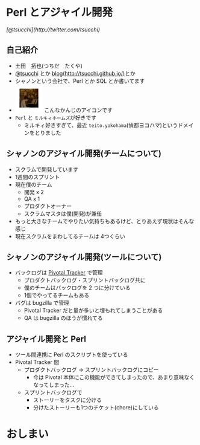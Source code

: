 Perl とアジャイル開発
==========

<address>[@tsucchi](http://twitter.com/tsucchi)</address>


自己紹介
---
+ 土田　拓也(つちだ　たくや)
+ [@tsucchi](http://twitter.com/tsucchi) とか [blog(http://tsucchi.github.io/)](http://tsucchi.github.io/)とか
+ シャノンという会社で、Perl とか SQL とか書いてます
+ <img src="./icon.jpeg"> こんなかんじのアイコンです
+ `Perl` と `ミルキィホームズ`が好きです
    + ミルキィ好きすぎて、最近 `teito.yokohama`(偵都ヨコハマ)というドメインをとりました

シャノンのアジャイル開発(チームについて)
---
+ スクラムで開発しています
+ 1週間のスプリント
+ 現在僕のチーム
    + 開発 x 2
	+ QA x 1
	+ プロダクトオーナー
	+ スクラムマスタは僕(開発)が兼任
+ もっと大きなチームでやりたい気持ちもあるけど、とりあえず現状はそんな感じ
+ 現在スクラムをまわしてるチームは 4つくらい

シャノンのアジャイル開発(ツールについて)
---
+ バックログは [Pivotal Tracker](https://www.pivotaltracker.com/) で管理
    + プロダクトバックログ・スプリントバックログ共に
	+ 僕のチームはバックログを 2 つに分けている
	+ 1個でやってるチームもある
+ バグは bugzilla で管理
    + Pivotal Tracker だと量が多いと埋もれてしまうことがある
	+ QA は bugzilla のほうが慣れてる

アジャイル開発と Perl
---
+ ツール間連携に Perl のスクリプトを使っている
+ Pivotal Tracker 間
    + プロダクトバックログ -> スプリントバックログにコピー
        + 今は Pivotal 本体にこの機能ができてしまったので、あまり意味なくなってしまった...
    + スプリントバックログで
	    + ストーリーをタスクに分ける
		+ 分けたストーリーも1つのチケット(chore)にしている

おしまい
===


